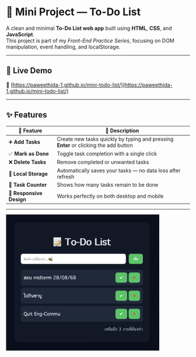 # 🧩 Mini Project — To-Do List

A clean and minimal **To-Do List web app** built using **HTML**, **CSS**, and **JavaScript**.  
This project is part of my *Front-End Practice Series*, focusing on DOM manipulation, event handling, and localStorage.

---

## 🚀 Live Demo  
🔗 [https://paweethida-1.github.io/mini-todo-list/](https://paweethida-1.github.io/mini-todo-list/)

---

## ✨ Features

| 🧠 Feature | 💬 Description |
|------------|----------------|
| ➕ **Add Tasks** | Create new tasks quickly by typing and pressing **Enter** or clicking the add button |
| ✅ **Mark as Done** | Toggle task completion with a single click |
| ❌ **Delete Tasks** | Remove completed or unwanted tasks |
| 💾 **Local Storage** | Automatically saves your tasks — no data loss after refresh |
| 🔢 **Task Counter** | Shows how many tasks remain to be done |
| 📱 **Responsive Design** | Works perfectly on both desktop and mobile |

---
<img src="./Screenshot 2568-10-06 at 00.10.14.png" width="420px" alt="Calculator Screenshot">
